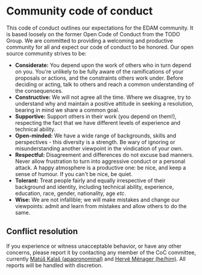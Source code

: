 # Community code of conduct

This code of conduct outlines our expectations for the EDAM community. It is based loosely on the former Open Code of Conduct from the TODO Group. We are committed to providing a welcoming and productive community for all and expect our code of conduct to be honored. Our open source community strives to be:

- **Considerate:** You depend upon the work of others who in turn depend on you. You're unlikely to be fully aware of the ramifications of your proposals or actions, and the constraints others work under. Before deciding or acting, talk to others and reach a common understanding of the consequences.
- **Constructive:** We will not agree all the time. Where we disagree, try to understand why and maintain a positive attitude in seeking a resolution, bearing in mind we share a common goal.
- **Supportive:** Support others in their work (you depend on them!), respecting the fact that we have different levels of experience and technical ability.
- **Open-minded:** We have a wide range of backgrounds, skills and perspectives - this diversity is a strength. Be wary of ignoring or misunderstanding another viewpoint in the vindication of your own.
- **Respectful:** Disagreement and differences do not excuse bad manners. Never allow frustration to turn into aggressive conduct or a personal attack. A happy atmosphere is a productive one: be nice, and keep a sense of humour. If you can't be nice, be quiet.
- **Tolerant:** Treat people fairly and equally irrespective of their background and identity, including technical ability, experience, education, race, gender, nationality, age *etc*.
- **Wise:** We are not infallible; we will make mistakes and change our viewpoints: admit and learn from mistakes and allow others to do the same.

## Conflict resolution
If you experience or witness unacceptable behavior, or have any other concerns, please report it by contacting any member of the CoC committee, currently [Matúš Kalaš (apapronominal)](mailto:matus.kalas@uib.no) and [Hervé Ménager (he/him)](mailto:herve.menager@pasteur.fr). All reports will be handled with discretion.
